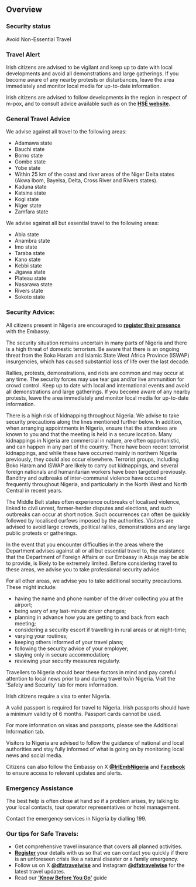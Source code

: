 ## Overview

### **Security status**

Avoid Non-Essential Travel

### **Travel Alert**

Irish citizens are advised to be vigilant and keep up to date with local developments and avoid all demonstrations and large gatherings. If you become aware of any nearby protests or disturbances, leave the area immediately and monitor local media for up-to-date information.

Irish citizens are advised to follow developments in the region in respect of m-pox, and to consult advice available such as on the [**HSE website**](https://www2.hse.ie/conditions/mpox/)**.**

### **General Travel Advice**

We advise against all travel to the following areas:

* Adamawa state
* Bauchi state
* Borno state
* Gombe state
* Yobe state
* Within 25 km of the coast and river areas of the Niger Delta states (Akwa Ibom, Bayelsa, Delta, Cross River and Rivers states).
* Kaduna state
* Katsina state
* Kogi state
* Niger state
* Zamfara state

We advise against all but essential travel to the following areas:

* Abia state
* Anambra state
* Imo state
* Taraba state
* Kano state
* Kebbi state
* Jigawa state
* Plateau state
* Nasarawa state
* Rivers state
* Sokoto state

### **Security Advice:**

All citizens present in Nigeria are encouraged to [**register their presence**](https://www.ireland.ie/en/dfa/overseas-travel/citizens-registration/) with the Embassy.

The security situation remains uncertain in many parts of Nigeria and there is a high threat of domestic terrorism. Be aware that there is an ongoing threat from the Boko Haram and Islamic State West Africa Province (ISWAP) insurgencies, which has caused substantial loss of life over the last decade.

Rallies, protests, demonstrations, and riots are common and may occur at any time. The security forces may use tear gas and/or live ammunition for crowd control. Keep up to date with local and international events and avoid all demonstrations and large gatherings. If you become aware of any nearby protests, leave the area immediately and monitor local media for up-to-date information.

There is a high risk of kidnapping throughout Nigeria. We advise to take security precautions along the lines mentioned further below. In addition, when arranging appointments in Nigeria, ensure that the attendees are known to you and that the meeting is held in a secure location. Many kidnappings in Nigeria are commercial in nature, are often opportunistic, and can happen in any part of the country. There have been recent terrorist kidnappings, and while these have occurred mainly in northern Nigeria previously, they could also occur elsewhere. Terrorist groups, including Boko Haram and ISWAP are likely to carry out kidnappings, and several foreign nationals and humanitarian workers have been targeted previously. Banditry and outbreaks of inter-communal violence have occurred frequently throughout Nigeria, and particularly in the North West and North Central in recent years.

The Middle Belt states often experience outbreaks of localised violence, linked to civil unrest, farmer-herder disputes and elections, and such outbreaks can occur at short notice. Such occurrences can often be quickly followed by localised curfews imposed by the authorities. Visitors are advised to avoid large crowds, political rallies, demonstrations and any large public protests or gatherings.

In the event that you encounter difficulties in the areas where the Department advises against all or all but essential travel to, the assistance that the Department of Foreign Affairs or our Embassy in Abuja may be able to provide, is likely to be extremely limited. Before considering travel to these areas, we advise you to take professional security advice.

For all other areas, we advise you to take additional security precautions. These might include:

* having the name and phone number of the driver collecting you at the airport;
* being wary of any last-minute driver changes;
* planning in advance how you are getting to and back from each meeting;
* considering a security escort if travelling in rural areas or at night-time;
* varying your routines;
* keeping others informed of your travel plans;
* following the security advice of your employer;
* staying only in secure accommodation;
* reviewing your security measures regularly.

Travellers to Nigeria should bear these factors in mind and pay careful attention to local news prior to and during travel to/in Nigeria. Visit the ‘Safety and Security’ tab for more information.

Irish citizens require a visa to enter Nigeria.

A valid passport is required for travel to Nigeria. Irish passports should have a minimum validity of 6 months. Passport cards cannot be used.

For more information on visas and passports, please see the Additional Information tab.

Visitors to Nigeria are advised to follow the guidance of national and local authorities and stay fully informed of what is going on by monitoring local news and social media.

Citizens can also follow the Embassy on X [**@IrlEmbNigeria**](https://x.com/IrlEmbNigeria) and [**Facebook**](https://www.facebook.com/embassyofirelandnigeria/) to ensure access to relevant updates and alerts.

### **Emergency Assistance**

The best help is often close at hand so if a problem arises, try talking to your local contacts, tour operator representatives or hotel management.

Contact the emergency services in Nigeria by dialling 199.

### **Our tips for Safe Travels:**

* Get comprehensive travel insurance that covers all planned activities.
* [**Register**](https://www.ireland.ie/en/dfa/overseas-travel/citizens-registration/) your details with us so that we can contact you quickly if there is an unforeseen crisis like a natural disaster or a family emergency.
* Follow us on X [**@dfatravelwise**](https://www.twitter.com/DFATravelWise) and Instagram [**@dfatravelwise**](https://www.instagram.com/dfatravelwise/) for the latest travel updates.
* Read our [**‘Know Before You Go’**](https://www.ireland.ie/en/dfa/overseas-travel/know-before-you-go/) guide
